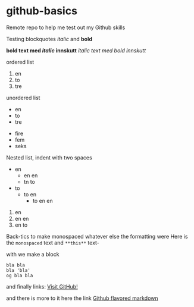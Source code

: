 # github-basics
Remote repo to help me test out my Github skills

Testing <blockquotes>blockquotes</blockquotes>
*italic* and **bold**

**bold text med _italic_ innskutt**
*italic text med _bold_ innskutt*

ordered list
1. en
2. to
3. tre

unordered list
* en
* to
* tre
- fire
- fem
- seks

Nested list, indent with two spaces
* en
  * en en
  * tn to
* to
  * to en
    * to en en

1. en
  1. en en
  2. en to
  
Back-tics  to make monospaced whatever else the formatting were
Here is the `monospaced` text and `**this**` text-

with  we make a block
```
bla bla
bla 'bla'
og bla bla
```

 

and finally links:
[Visit GitHub!](https://www.github.com)

and there is more to it here the link
[Github flavored markdown](https://help.github.com/articles/github-flavored-markdown/)
